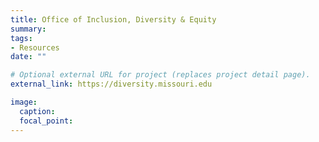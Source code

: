 ```yaml
---
title: Office of Inclusion, Diversity & Equity
summary: 
tags:
- Resources
date: ""

# Optional external URL for project (replaces project detail page).
external_link: https://diversity.missouri.edu

image:
  caption: 
  focal_point: 
---
```

